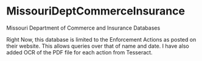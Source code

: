 # MissouriDeptCommerceInsurance
Missouri Department of Commerce and Insurance Databases

Right Now, this database is limited to the Enforcement Actions as posted on their website. This allows queries over that of name and date. I have also added OCR of the PDF file for each action from Tesseract.
